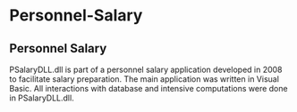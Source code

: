 # Personnel-Salary
## Personnel Salary
PSalaryDLL.dll is part of a personnel salary application developed in 2008 to facilitate salary preparation. The main application was written in Visual Basic. All interactions with database and intensive computations were done in PSalaryDLL.dll.
